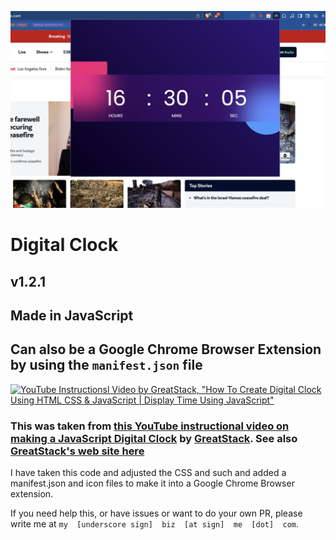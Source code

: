 ![Screenshot of the Digital Clock in Action](images/digital-clock-screenshot.png)

# Digital Clock

## v1.2.1

## Made in JavaScript

## Can also be a Google Chrome Browser Extension by using the `manifest.json` file

[![YouTube Instructionsl Video by GreatStack, "How To Create Digital Clock Using HTML CSS & JavaScript | Display Time Using JavaScript"](http://i3.ytimg.com/vi/5tC46h022YE/hqdefault.jpg)](https://www.youtube.com/watch?v=5tC46h022YE)

### This was taken from [this YouTube instructional video on making a JavaScript Digital Clock](https://www.youtube.com/watch?v=5tC46h022YE) by [GreatStack](https://www.youtube.com/@GreatStackDev). See also [GreatStack's web site here](https://greatstack.dev/)

I have taken this code and adjusted the CSS and such and added a manifest.json and icon files to make it into a Google Chrome Browser extension.

If you need help this, or have issues or want to do your own PR, please write me at `my  [underscore sign]  biz  [at sign]  me  [dot]  com`.
